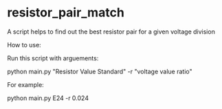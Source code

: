 # resistor_pair_match
A script helps to find out the best resistor pair for a given voltage division

 How to use:
 
Run this script with arguements:

python main.py "Resistor Value Standard" -r "voltage value ratio"

For example:

python main.py E24 -r 0.024